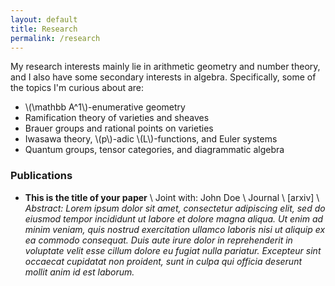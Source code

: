 ```yaml
---
layout: default
title: Research
permalink: /research
---
```


My research interests mainly lie in arithmetic  geometry and number theory, and I also have some secondary interests in algebra. Specifically, some of the topics I'm curious about are:

- \\(\mathbb A^1\\)-enumerative geometry
- Ramification theory of varieties and sheaves
- Brauer groups and rational points on varieties
- Iwasawa theory, \\(p\\)-adic \\(L\\)-functions, and Euler systems
- Quantum groups, tensor categories, and diagrammatic algebra


### Publications
- **This is the title of your paper** \\
Joint with: John Doe  \\
Journal \\
[arxiv] \\
*Abstract: Lorem ipsum dolor sit amet, consectetur adipiscing elit, sed do eiusmod tempor incididunt ut labore et dolore magna aliqua. Ut enim ad minim veniam, quis nostrud exercitation ullamco laboris nisi ut aliquip ex ea commodo consequat. Duis aute irure dolor in reprehenderit in voluptate velit esse cillum dolore eu fugiat nulla pariatur. Excepteur sint occaecat cupidatat non proident, sunt in culpa qui officia deserunt mollit anim id est laborum.*
